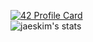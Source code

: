 [![42 Profile Card](https://1337-readme.vercel.app/api/profile?cursus=42&dark=true&login=mochegri)](https://github.com/mohouyizme/1337-readme)
<br/>
![jaeskim's stats](https://badge42.herokuapp.com/api/stats/mochegri)
